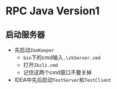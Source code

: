 # RPC Java Version1

## 启动服务器
* 先启动`ZooKeeper`
  - `bin`下的cmd输入`.\zkServer.cmd`
  - 打开`Zkcli.cmd`
  - 记住这两个cmd窗口不要关掉
* IDEA中先后启动`TestServer`和`TestClient`
